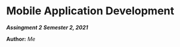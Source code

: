 Mobile Application Development
==============

***Assingment 2***
***Semester 2, 2021***

**Author:** *Me*
